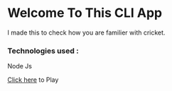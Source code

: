 # Welcome To This CLI App

I made this to check how you are familier with cricket. <br/>

<h3>Technologies used : </h3>

Node Js <br/>


<a href="https://replit.com/@YashPurkar1/markTwo?embed=1&output=1">Click here</a> to Play
